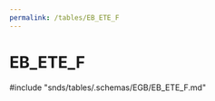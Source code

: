 ```yaml
---
permalink: /tables/EB_ETE_F
---
```

# EB\_ETE\_F
<!-- SPDX-License-Identifier: MPL-2.0 -->

<!-- ATTENTION : Ne pas supprimer ou modifier la ligne ci-dessous -->
#include "snds/tables/.schemas/EGB/EB_ETE_F.md"
<!-- ATTENTION : Ne pas supprimer ou modifier la ligne ci-dessus -->

